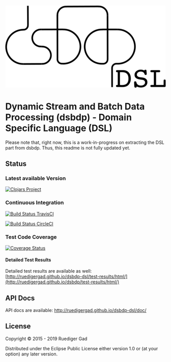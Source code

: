 ![dsbdp dsl logo](https://github.com/ruedigergad/dsbdp-dsl/blob/master/dsbdp_dsl_logo.png)

# Dynamic Stream and Batch Data Processing (dsbdp) - Domain Specific Language (DSL)

Please note that, right now, this is a work-in-progress on extracting the DSL part from dsbdp.
Thus, this readme is not fully updated yet.

## Status

### Latest available Version

[![Clojars Project](https://img.shields.io/clojars/v/dsbdp-dsl.svg)](https://clojars.org/dsbdp-dsl)

### Continuous Integration

[![Build Status TravisCI](https://travis-ci.org/ruedigergad/dsbdp-dsl.svg?branch=master)](https://travis-ci.org/ruedigergad/dsbdp-dsl)

[![Build Status CircleCI](https://circleci.com/gh/ruedigergad/dsbdp-dsl.svg?style=svg)](https://circleci.com/gh/ruedigergad/dsbdp-dsl)

### Test Code Coverage

[![Coverage Status](https://coveralls.io/repos/github/ruedigergad/dsbdp-dsl/badge.svg?branch=master)](https://coveralls.io/github/ruedigergad/dsbdp-dsl?branch=master)

#### Detailed Test Results

Detailed test results are available as well:
[http://ruedigergad.github.io/dsbdp-dsl/test-results/html/](http://ruedigergad.github.io/dsbdp/test-results/html/)

## API Docs

API docs are available:
http://ruedigergad.github.io/dsbdp-dsl/doc/

## License

Copyright © 2015 - 2019 Ruediger Gad

Distributed under the Eclipse Public License either version 1.0 or (at
your option) any later version.

